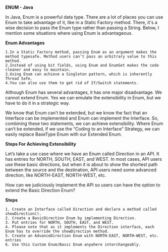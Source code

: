 **ENUM - Java**

In Java, Enum is a powerful data type. There are a lot of places you can use Enum to take advantage of it, like in a Static Factory method. There, it's a wise decision to pass the Enum type rather than passing a String. 
Below, I mention some situations where using Enum is advantageous.

**Enum Advantages**
    
    1.In a Static Factory method, passing Enum as an argument makes the method typesafe. Method users can’t pass an arbitrary value to this method.
    2.Instead of using bit fields, using Enum and EnumSet makes the code cleaner and easy to maintain.
    3.Using Enum can achieve a Singleton pattern, which is inherently Thread Safe.
    4.You can also use them to get rid of If/Switch statements.

Although Enum has several advantages, it has one major disadvantage. We cannot extend Enum.
Yes we can emulate the extensibility in Enum, but we have to do it in a strategic way.

We know that Enum can’t be extended, 
but we know the fact that an Interface can be implemented and Enum can implement the Interface. 
So, combining these two statements, we can achieve extensibility. 
Where Enum can’t be extended, 
if we use the “Coding to an Interface” Strategy, we can easily replace BaseType Enum with our Extended Enum. 

**Steps For Achieving Extensibility**

Let’s take a use case where we have an Enum called Direction in an API. 
It has entries for NORTH, SOUTH, EAST, and WEST. In most cases, API users use these basic directions, but when it is about to show the shortest path between the source and the destination, API users need some advanced direction, like NORTH-EAST, NORTH-WEST, etc.

How can we judiciously implement the API so users can have the option to extend the Basic Direction Enum?

**Steps**

    1. Create an Interface called Direction and declare a method called showDirection().
    2. Create a BasicDirection Enum by implementing Direction.
    3. Put entries for NORTH, SOUTH, EAST, and WEST.
    4. Please note that as it implements the Direction interface, each Enum has to override the showDirection method.
    5. Create an AdvanceDirection Enum with NORTH-EAST, NORTH-WEST, etc. entries
    6. Use this Custom Enum/Basic Enum anywhere interchangeably.
